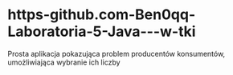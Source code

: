 # https-github.com-Ben0qq-Laboratoria-5-Java---w-tki
Prosta aplikacja pokazująca problem producentów konsumentów, umożliwiająca wybranie ich liczby
